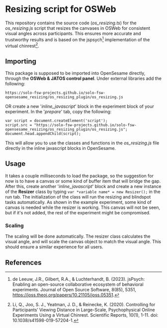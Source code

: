 # Resizing script for OSWeb
This repository contains the source code (*os_resizing.ts*) for the *os_resizing.js* script that resizes the canvases in OSWeb for consistent visual angles across participants. This ensures more accurate and trustworthy results and is based on the jspsych[^1] implementation of the virtual chinrest[^2].

## Importing
This package is supposed to be imported into OpenSesame directly, through the **OSWeb & JATOS control panel**. Under external libraries add the following:
```
https://solo-fsw-projects.github.io/solo-fsw-opensesame_resizing/os_resizing_plugin/os_resizing.js
```
OR create a new '*inline_javascript*' block in the experiment block of your experiment. In the '*prepare*' tab, copy the following:
```
var script = document.createElement('script');
script.src = "https://solo-fsw-projects.github.io/solo-fsw-opensesame_resizing/os_resizing_plugin/os_resizing.js";
document.head.appendChild(script);
```
This will allow you to use the classes and functions in the *os_resizing.js* file directly in the inline javascript blocks in OpenSesame.

## Usage
It takes a couple milliseconds to load the package, so the suggestion for now is to have a canvas or some kind of buffer item that will bridge the gap. After this, create another '*inline_javascript*' block and create a new instance of the **Resizer** class by typing `var *variable name* = new Resizer();` in the run tab. The initialization of the class will run the resizing and blindspot tasks automatically. As shown in the example experiment, some kind of canvas is needed while the resizer is working. This canvas will not be seen, but if it's not added, the rest of the experiment might be compromised.

### Scaling
The scaling will be done automatically. The resizer class calculates the visual angle, and will scale the canvas object to match the visual angle. This should ensure a similar experience for all users.
 


## References
[^1]: de Leeuw, J.R., Gilbert, R.A., & Luchterhandt, B. (2023). jsPsych: Enabling an open-source collaborative ecosystem of behavioral experiments. Journal of Open Source Software, 8(85), 5351, https://joss.theoj.org/papers/10.21105/joss.05351.
[^2]: Li, Q., Joo, S. J., Yeatman, J. D., & Reinecke, K. (2020). Controlling for Participants’ Viewing Distance in Large-Scale, Psychophysical Online Experiments Using a Virtual Chinrest. Scientific Reports, 10(1), 1-11. doi: 10.1038/s41598-019-57204-1.
